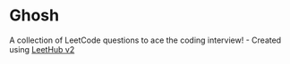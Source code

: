 # Ghosh
A collection of LeetCode questions to ace the coding interview! - Created using [LeetHub v2](https://github.com/arunbhardwaj/LeetHub-2.0)
